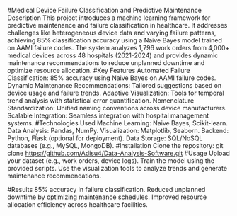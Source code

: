 #Medical Device Failure Classification and Predictive Maintenance
Description
This project introduces a machine learning framework for predictive maintenance and failure classification in healthcare. It addresses challenges like heterogeneous device data and varying failure patterns, achieving 85% classification accuracy using a Naive Bayes model trained on AAMI failure codes. The system analyzes 1,796 work orders from 4,000+ medical devices across 48 hospitals (2021-2024) and provides dynamic maintenance recommendations to reduce unplanned downtime and optimize resource allocation.
#Key Features
Automated Failure Classification: 85% accuracy using Naive Bayes on AAMI failure codes.
Dynamic Maintenance Recommendations: Tailored suggestions based on device usage and failure trends.
Adaptive Visualization: Tools for temporal trend analysis with statistical error quantification.
Nomenclature Standardization: Unified naming conventions across device manufacturers.
Scalable Integration: Seamless integration with hospital management systems.
#Technologies Used
Machine Learning: Naive Bayes, Scikit-learn.
Data Analysis: Pandas, NumPy.
Visualization: Matplotlib, Seaborn.
Backend: Python, Flask (optional for deployment).
Data Storage: SQL/NoSQL databases (e.g., MySQL, MongoDB).
#Installation
Clone the repository:
git clone https://github.com/Adisu4/Data-Analysis-Software.git
#Usage
Upload your dataset (e.g., work orders, device logs).
Train the model using the provided scripts.
Use the visualization tools to analyze trends and generate maintenance recommendations.

#Results
85% accuracy in failure classification.
Reduced unplanned downtime by optimizing maintenance schedules.
Improved resource allocation efficiency across healthcare facilities.
